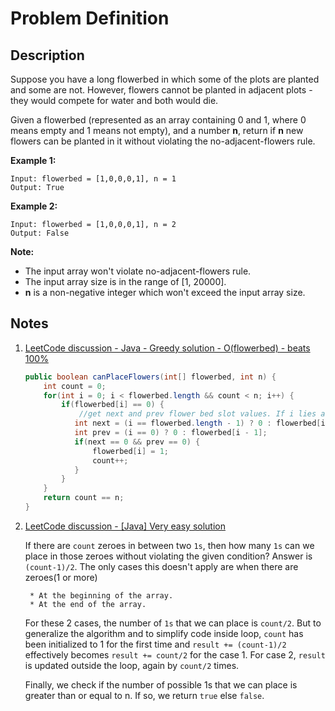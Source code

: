# Problem Definition

## Description

Suppose you have a long flowerbed in which some of the plots are planted and some are not. However, flowers cannot be planted in adjacent plots - they would compete for water and both would die.

Given a flowerbed (represented as an array containing 0 and 1, where 0 means empty and 1 means not empty), and a number **n**, return if **n** new flowers can be planted in it without violating the no-adjacent-flowers rule.

**Example 1:**

```text
Input: flowerbed = [1,0,0,0,1], n = 1
Output: True
```

**Example 2:**

```text
Input: flowerbed = [1,0,0,0,1], n = 2
Output: False
```

**Note:**

* The input array won't violate no-adjacent-flowers rule.
* The input array size is in the range of [1, 20000].
* **n** is a non-negative integer which won't exceed the input array size.

## Notes

1. [LeetCode discussion - Java - Greedy solution - O(flowerbed) - beats 100%](https://leetcode.com/problems/can-place-flowers/discuss/103898/Java-Greedy-solution-O(flowerbed)-beats-100)

    ```java
    public boolean canPlaceFlowers(int[] flowerbed, int n) {
        int count = 0;
        for(int i = 0; i < flowerbed.length && count < n; i++) {
            if(flowerbed[i] == 0) {
                //get next and prev flower bed slot values. If i lies at the ends the next and prev are considered as 0.
               int next = (i == flowerbed.length - 1) ? 0 : flowerbed[i + 1]; 
               int prev = (i == 0) ? 0 : flowerbed[i - 1];
               if(next == 0 && prev == 0) {
                   flowerbed[i] = 1;
                   count++;
               }
            }
        }
        return count == n;
    }
    ```

1. [LeetCode discussion - [Java] Very easy solution](https://leetcode.com/problems/can-place-flowers/discuss/103883/Java-Very-easy-solution)

    If there are `count` zeroes in between two `1s`, then how many `1s` can we place in those zeroes without violating the given condition? Answer is `(count-1)/2`. The only cases this doesn't apply are when there are zeroes(1 or more)

        * At the beginning of the array.
        * At the end of the array.

    For these 2 cases, the number of `1s` that we can place is `count/2`. But to generalize the algorithm and to simplify code inside loop, `count` has been initialized to 1 for the first time and `result += (count-1)/2` effectively becomes `result += count/2` for the case 1. For case 2, `result` is updated outside the loop, again by `count/2` times.

    Finally, we check if the number of possible 1s that we can place is greater than or equal to n. If so, we return `true` else `false`.